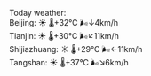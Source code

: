 Today weather:  
Beijing: ☀️   🌡️+32°C 🌬️↓4km/h  
Tianjin: ☀️   🌡️+30°C 🌬️↙11km/h  
Shijiazhuang: ☀️   🌡️+29°C 🌬️←11km/h  
Tangshan: ☀️   🌡️+37°C 🌬️↘6km/h  
